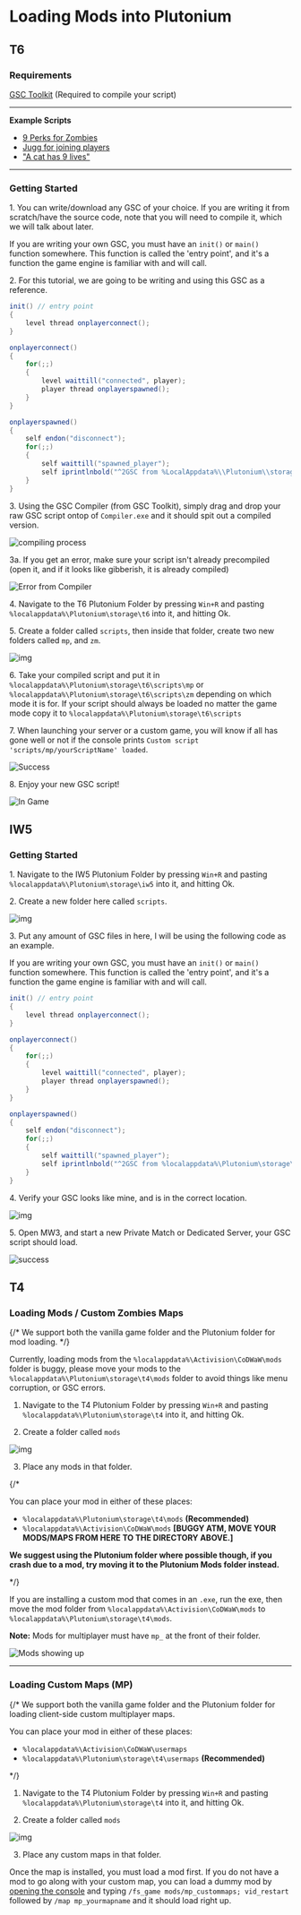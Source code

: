 # Loading Mods into Plutonium

## T6

### Requirements

[GSC Toolkit](https://drive.google.com/file/d/1j_ocjFCQsFaWqF2-PfdoJt2nF_EpNL_G/view?usp=sharing) (Required to compile your script)

---

__Example Scripts__

- [9 Perks for Zombies](https://forum.plutonium.pw/topic/29/all-perk-slots-unlock-script-zombies)
- [Jugg for joining players](https://forum.plutonium.pw/topic/112/jugger-for-new-players-joining-at-or-after-round-8-zombies)
- ["A cat has 9 lives"](https://forum.plutonium.pw/topic/449/mob-of-the-dead-mod-a-cat-has-9-lives)

---

### Getting Started

1\. You can write/download any GSC of your choice. If you are writing it from scratch/have the source code, note that you will need to compile it, which we will talk about later.

<Alert variant="warning">

If you are writing your own GSC, you must have an `init()` or `main()` function somewhere. This function is called the 'entry point', and it's a function the game engine is familiar with and will call.

</Alert>

2\. For this tutorial, we are going to be writing and using this GSC as a reference.

```cs
init() // entry point
{
    level thread onplayerconnect();
}

onplayerconnect()
{
    for(;;)
    {
        level waittill("connected", player);
        player thread onplayerspawned();
    }
}

onplayerspawned()
{
    self endon("disconnect");
    for(;;)
    {
        self waittill("spawned_player");
        self iprintlnbold("^2GSC from %LocalAppdata%\\Plutonium\\storage\\t6\\scripts\\mp\\test.gsc ^1(Compiled)");
    }
}
```

3\. Using the GSC Compiler (from GSC Toolkit), simply drag and drop your raw GSC script ontop of `Compiler.exe` and it should spit out a compiled version.

![compiling process](/images/docs/modding/loading-mods/OWtguHd.gif)

3a\. If you get an error, make sure your script isn't already precompiled (open it, and if it looks like gibberish, it is already compiled)  

![Error from Compiler](/images/docs/modding/loading-mods/JgwqeCy.png)

4\. Navigate to the T6 Plutonium Folder by pressing `Win+R` and pasting `%localappdata%\Plutonium\storage\t6` into it, and hitting Ok.

5\. Create a folder called `scripts`, then inside that folder, create two new folders called `mp`, and `zm`.

![img](/images/docs/modding/loading-mods/RWrHJt5.png)

6\. Take your compiled script and put it in `%localappdata%\Plutonium\storage\t6\scripts\mp` or `%localappdata%\Plutonium\storage\t6\scripts\zm` depending on which mode it is for.
If your script should always be loaded no matter the game mode copy it to `%localappdata%\Plutonium\storage\t6\scripts`

7\. When launching your server or a custom game, you will know if all has gone well or not if the console prints `Custom script 'scripts/mp/yourScriptName' loaded`.

![Success](/images/docs/modding/loading-mods/oVlCBnI.png)

8\. Enjoy your new GSC script!

![In Game](/images/docs/modding/loading-mods/bun6iFx.png)

## IW5

### Getting Started⠀

1\. Navigate to the IW5 Plutonium Folder by pressing `Win+R` and pasting `%localappdata%\Plutonium\storage\iw5` into it, and hitting Ok.

2\. Create a new folder here called `scripts`.

![img](/images/docs/modding/loading-mods/d3AnJ4R.png)

3\. Put any amount of GSC files in here, I will be using the following code as an example.

<Alert variant="warning">

If you are writing your own GSC, you must have an `init()` or `main()` function somewhere. This function is called the 'entry point', and it's a function the game engine is familiar with and will call.

</Alert>

```cs
init() // entry point
{
    level thread onplayerconnect();
}

onplayerconnect()
{
    for(;;)
    {
        level waittill("connected", player);
        player thread onplayerspawned();
    }
}

onplayerspawned()
{
    self endon("disconnect");
    for(;;)
    {
        self waittill("spawned_player");
        self iprintlnbold("^2GSC from %localappdata%\Plutonium\storage\iw5\scripts\example.gsc");
    }
}
```

4\. Verify your GSC looks like mine, and is in the correct location.

![img](/images/docs/modding/loading-mods/LSrZkI0.png)

5\. Open MW3, and start a new Private Match or Dedicated Server, your GSC script should load.

![success](/images/docs/modding/loading-mods/X2qZtj5.png)

## T4

### Loading Mods / Custom Zombies Maps

{/*
We support both the vanilla game folder and the Plutonium folder for mod loading.
*/}

<Alert variant="danger">

Currently, loading mods from the `%localappdata%\Activision\CoDWaW\mods` folder is buggy, please move your mods to the `%localappdata%\Plutonium\storage\t4\mods` folder to avoid things like menu corruption, or GSC errors.

</Alert>

1. Navigate to the T4 Plutonium Folder by pressing `Win+R` and pasting `%localappdata%\Plutonium\storage\t4` into it, and hitting Ok.

2. Create a folder called `mods`

![img](/images/docs/modding/loading-mods/Zzpf3O5.png)

3. Place any mods in that folder.

{/*

You can place your mod in either of these places:
- `%localappdata%\Plutonium\storage\t4\mods`   **(Recommended)**
- `%localappdata%\Activision\CoDWaW\mods`    **[BUGGY ATM, MOVE YOUR MODS/MAPS FROM HERE TO THE DIRECTORY ABOVE.]**

**We suggest using the Plutonium folder where possible though, if you crash due to a mod, try moving it to the Plutonium Mods folder instead.**

*/}

If you are installing a custom mod that comes in an `.exe`, run the exe, then move the mod folder from `%localappdata%\Activision\CoDWaW\mods` to `%localappdata%\Plutonium\storage\t4\mods`.

**Note:** Mods for multiplayer must have `mp_` at the front of their folder.

![Mods showing up](/images/docs/modding/loading-mods/6qchlaS.png)

---

### Loading Custom Maps (MP)

{/*
We support both the vanilla game folder and the Plutonium folder for loading client-side custom multiplayer maps.

You can place your mod in either of these places:
- `%localappdata%\Activision\CoDWaW\usermaps`
- `%localappdata%\Plutonium\storage\t4\usermaps`   **(Recommended)**

*/}

1. Navigate to the T4 Plutonium Folder by pressing `Win+R` and pasting `%localappdata%\Plutonium\storage\t4` into it, and hitting Ok.

2. Create a folder called `mods`

![img](/images/docs/modding/loading-mods/Zzpf3O5.png)

3. Place any custom maps in that folder.

Once the map is installed, you must load a mod first. If you do not have a mod to go along with your custom map, you can load a dummy mod by [opening the console](/docs/opening-console) and typing `/fs_game mods/mp_custommaps; vid_restart` followed by `/map mp_yourmapname` and it should load right up.
